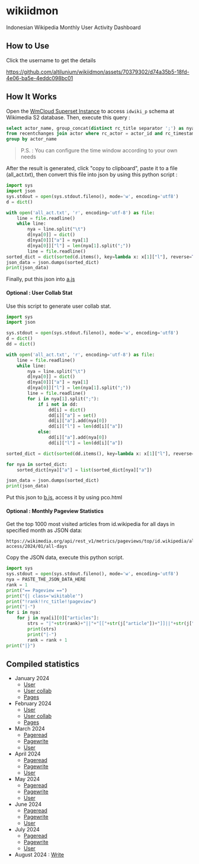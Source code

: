 # wikiidmon
Indonesian Wikipedia Monthly User Activity Dashboard

## How to Use
Click the username to get the details

https://github.com/altilunium/wikiidmon/assets/70379302/d74a35b5-18fd-4e06-ba5e-4eddc098bc01

## How It Works

Open the [WmCloud Superset Instance](https://superset.wmcloud.org/) to access `idwiki_p` schema at Wikimedia S2 database. Then, execute this query :

~~~sql
select actor_name, group_concat(distinct rc_title separator ';') as nya
from recentchanges join actor where rc_actor = actor_id and rc_timestamp >= 20240101000000 and rc_timestamp <= 20240201000000
group by actor_name 
~~~

> P.S. : You can configure the time window according to your own needs

After the result is generated, click "copy to clipboard", paste it to a file (all_act.txt), then convert this file into json by using this python script : 

~~~python
import sys
import json
sys.stdout = open(sys.stdout.fileno(), mode='w', encoding='utf8')
d = dict()

with open('all_act.txt', 'r', encoding='utf-8') as file:
    line = file.readline()
    while line:
        nya = line.split("\t")
        d[nya[0]] = dict()
        d[nya[0]]["a"] = nya[1]
        d[nya[0]]["l"] = len(nya[1].split(";"))
        line = file.readline()
sorted_dict = dict(sorted(d.items(), key=lambda x: x[1]["l"], reverse=True)) 
json_data = json.dumps(sorted_dict)
print(json_data)
~~~

Finally, put this json into [a.js](https://github.com/altilunium/wikiidmon/blob/main/jan24/a.js)

#### Optional : User Collab Stat
Use this script to generate user collab stat.

~~~python
import sys
import json

sys.stdout = open(sys.stdout.fileno(), mode='w', encoding='utf8')
d = dict()
dd = dict()

with open('all_act.txt', 'r', encoding='utf-8') as file:
    line = file.readline()
    while line:
        nya = line.split("\t")
        d[nya[0]] = dict()
        d[nya[0]]["a"] = nya[1]
        d[nya[0]]["l"] = len(nya[1].split(";"))
        line = file.readline()
        for i in nya[1].split(";"):
            if i not in dd:
                dd[i] = dict()
                dd[i]["a"] = set()
                dd[i]["a"].add(nya[0])
                dd[i]["l"] = len(dd[i]["a"])
            else:
                dd[i]["a"].add(nya[0])
                dd[i]["l"] = len(dd[i]["a"]) 

sorted_dict = dict(sorted(dd.items(), key=lambda x: x[1]["l"], reverse=True))   

for nya in sorted_dict:
    sorted_dict[nya]["a"] = list(sorted_dict[nya]["a"])

json_data = json.dumps(sorted_dict)
print(json_data)
~~~
Put this json to [b.js](https://github.com/altilunium/wikiidmon/tree/main/jan24), access it by using pco.html

#### Optional : Monthly Pageview Statistics
Get the top 1000 most visited articles from id.wikipedia for all days in specified month as JSON data:
```
https://wikimedia.org/api/rest_v1/metrics/pageviews/top/id.wikipedia/all-access/2024/01/all-days
```

Copy the JSON data, execute this python script.
~~~python
import sys
sys.stdout = open(sys.stdout.fileno(), mode='w', encoding='utf8')
nya = PASTE_THE_JSON_DATA_HERE
rank = 1
print("== Pageview ==")
print("{| class='wikitable'")
print("!rank!!rc_title!!pageview")
print("|-")
for i in nya:
	for j in nya[i][0]["articles"]:
		strs = "|"+str(rank)+"||"+"[["+str(j["article"])+"]]||"+str(j["views"])
		print(strs)
		print("|-")
		rank = rank + 1
print("|}")
~~~

## Compiled statistics
* January 2024
  * [User](https://altilunium.github.io/wikiidmon/jan24/)
  * [User collab](https://altilunium.github.io/wikiidmon/jan24/pco.html)
  * [Pages](https://id.wikipedia.org/wiki/Pengguna:Rtnf/Statistik_Januari_2024)
* February 2024 
  * [User](https://altilunium.github.io/wikiidmon/2024/feb/)
  * [User collab](https://altilunium.github.io/wikiidmon/2024/feb/pco.html)
  * [Pages](https://github.com/altilunium/wikiidmon/blob/main/2024/feb.txt)
* March 2024
  * [Pageread](https://github.com/altilunium/wikiidmon/blob/main/2024/mar/pageview.txt)
  * [Pagewrite](https://github.com/altilunium/wikiidmon/blob/main/2024/mar/pagewrite.txt)
  * [User](https://github.com/altilunium/wikiidmon/blob/main/2024/mar/user.txt)
* April 2024
  * [Pageread](https://github.com/altilunium/wikiidmon/blob/main/2024/apr/pageview.txt)
  * [Pagewrite](https://github.com/altilunium/wikiidmon/blob/main/2024/apr/pagewrite.txt)
  * [User](https://github.com/altilunium/wikiidmon/blob/main/2024/apr/user.txt)
* May 2024
  * [Pageread](https://github.com/altilunium/wikiidmon/blob/main/2024/mei/pageview.txt)
  * [Pagewrite](https://github.com/altilunium/wikiidmon/blob/main/2024/mei/pagewrite.txt)
  * [User](https://github.com/altilunium/wikiidmon/blob/main/2024/mei/user.txt)
* June 2024 
  * [Pageread](https://github.com/altilunium/wikiidmon/blob/main/2024/jun/read.txt)
  * [Pagewrite](https://github.com/altilunium/wikiidmon/blob/main/2024/jun/write.txt)
  * [User](https://github.com/altilunium/wikiidmon/blob/main/2024/jun/user.txt)
* July 2024
  * [Pageread](https://github.com/altilunium/wikiidmon/blob/main/2024/jul/view.txt)
  * [Pagewrite](https://github.com/altilunium/wikiidmon/blob/main/2024/jul/page.txt)
  * [User](https://github.com/altilunium/wikiidmon/blob/main/2024/jul/user.txt)
* August 2024 : [Write](https://github.com/altilunium/wikiidmon/blob/main/2024/jul/page.txt)
